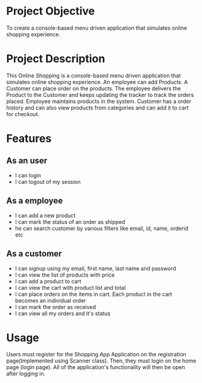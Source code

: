 # Project Objective
To create a console-based menu driven application that simulates online shopping experience.

# Project Description
This Online Shopping is a console-based menu driven application that simulates online shopping experience. An employee can add Products. A Customer can place order on the products. The employee delivers the Product to the Customer and keeps updating the tracker to track the orders placed. Employee maintains products in the system. Customer has a order history and can also view products from categories and can add it to cart for checkout.

# Features
## As an user
* I can login
* I can logout of my session

## As a employee
* I can add a new product
* I can mark the status of an order as shipped
* he can search customer by various filters like email, id, name, orderid etc

## As a customer
* I can signup using my email, first name, last name and password
* I can view the list of products with price
* I can add a product to cart
* I can view the cart with product list and total
* I can place orders on the items in cart. Each product in the cart becomes an individual order
* I can mark the order as received
* I can view all my orders and it's status

# Usage
Users must register for the Shopping App Application on the registration page(Implemented using Scanner class). Then, they must login on the home page (login page). All of the application's functionality will then be open after logging in.